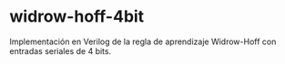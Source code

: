 # widrow-hoff-4bit
Implementación en Verilog de la regla de aprendizaje Widrow-Hoff con entradas seriales de 4 bits.
